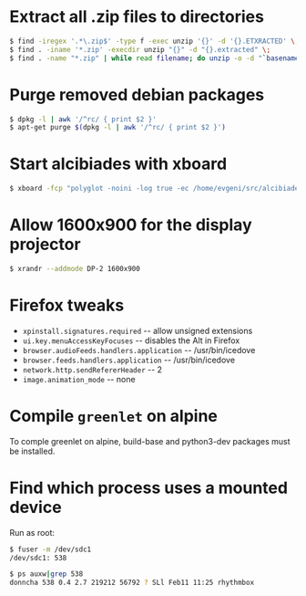 # Extract all .zip files to directories

``` sh
$ find -iregex '.*\.zip$' -type f -exec unzip '{}' -d '{}.ETXRACTED' \;
$ find . -iname '*.zip' -execdir unzip "{}" -d "{}.extracted" \;
$ find . -name "*.zip" | while read filename; do unzip -o -d "`basename -s .zip "$filename"`" "$filename"; done;
```

# Purge removed debian packages

``` sh
$ dpkg -l | awk '/^rc/ { print $2 }'
$ apt-get purge $(dpkg -l | awk '/^rc/ { print $2 }')
```

# Start alcibiades with xboard

``` sh
$ xboard -fcp "polyglot -noini -log true -ec /home/evgeni/src/alcibiades/target/release/alcibiades"
```

# Allow 1600x900 for the display projector
``` sh
$ xrandr --addmode DP-2 1600x900
```

# Firefox tweaks

- `xpinstall.signatures.required` -- allow unsigned extensions
- `ui.key.menuAccessKeyFocuses` -- disables the Alt in Firefox
- `browser.audioFeeds.handlers.application` -- /usr/bin/icedove
- `browser.feeds.handlers.application` -- /usr/bin/icedove
- `network.http.sendRefererHeader` -- 2
- `image.animation_mode` -- none

# Compile `greenlet` on alpine

To comple greenlet on alpine, build-base and python3-dev packages must be
installed.

# Find which process uses a mounted device

Run as root:

``` sh
$ fuser -m /dev/sdc1
/dev/sdc1: 538

$ ps auxw|grep 538
donncha 538 0.4 2.7 219212 56792 ? SLl Feb11 11:25 rhythmbox
```
